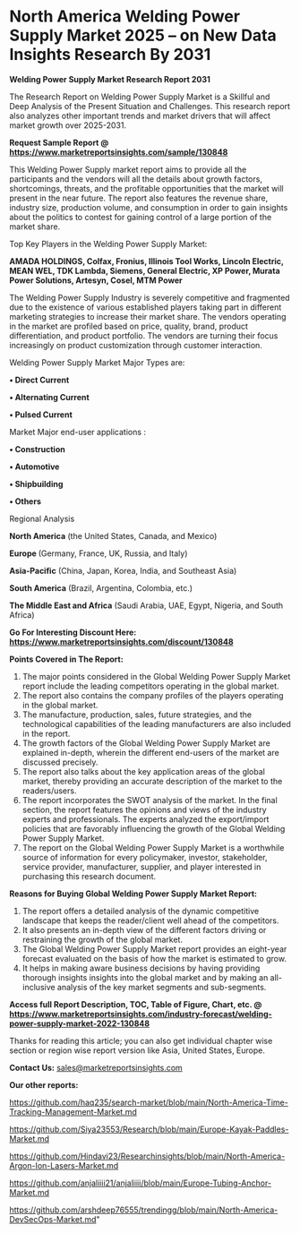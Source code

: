 # North America Welding Power Supply Market 2025 – on New Data Insights Research By 2031

<strong>Welding Power Supply Market Research Report 2031</strong>

The Research Report on Welding Power Supply Market is a Skillful and Deep Analysis of the Present Situation and Challenges. This research report also analyzes other important trends and market drivers that will affect market growth over 2025-2031.

<strong>Request Sample Report @ <a href=https://www.marketreportsinsights.com/sample/130848>https://www.marketreportsinsights.com/sample/130848</a></strong>

This Welding Power Supply market report aims to provide all the participants and the vendors will all the details about growth factors, shortcomings, threats, and the profitable opportunities that the market will present in the near future. The report also features the revenue share, industry size, production volume, and consumption in order to gain insights about the politics to contest for gaining control of a large portion of the market share.

Top Key Players in the Welding Power Supply Market:

<strong>AMADA HOLDINGS, Colfax, Fronius, Illinois Tool Works, Lincoln Electric, MEAN WEL, TDK Lambda, Siemens, General Electric, XP Power, Murata Power Solutions, Artesyn, Cosel, MTM Power</strong>

The Welding Power Supply Industry is severely competitive and fragmented due to the existence of various established players taking part in different marketing strategies to increase their market share. The vendors operating in the market are profiled based on price, quality, brand, product differentiation, and product portfolio. The vendors are turning their focus increasingly on product customization through customer interaction.

Welding Power Supply Market Major Types are:

<strong>• Direct Current

• Alternating Current

• Pulsed Current</strong>

Market Major end-user applications :

<strong>• Construction

• Automotive

• Shipbuilding

• Others</strong>

Regional Analysis

</u><strong><b>North America</b></strong> (the United States, Canada, and Mexico)

<strong><b>Europe </b></strong>(Germany, France, UK, Russia, and Italy)

<strong><b>Asia-Pacific</b></strong> (China, Japan, Korea, India, and Southeast Asia)

<strong><b>South America</b></strong> (Brazil, Argentina, Colombia, etc.)

<strong><b>The Middle East and Africa</b></strong> (Saudi Arabia, UAE, Egypt, Nigeria, and South Africa)

<strong>Go For Interesting Discount Here: <a href=https://www.marketreportsinsights.com/discount/130848>https://www.marketreportsinsights.com/discount/130848</a></strong>

<strong>Points Covered in The Report:</strong>
<ol>
  <li>The major points considered in the Global Welding Power Supply Market report include the leading competitors operating in the global market.</li>
  <li>The report also contains the company profiles of the players operating in the global market.</li>
  <li>The manufacture, production, sales, future strategies, and the technological capabilities of the leading manufacturers are also included in the report.</li>
  <li>The growth factors of the Global Welding Power Supply Market are explained in-depth, wherein the different end-users of the market are discussed precisely.</li>
  <li>The report also talks about the key application areas of the global market, thereby providing an accurate description of the market to the readers/users.</li>
  <li>The report incorporates the SWOT analysis of the market. In the final section, the report features the opinions and views of the industry experts and professionals. The experts analyzed the export/import policies that are favorably influencing the growth of the Global Welding Power Supply Market.</li>
  <li>The report on the Global Welding Power Supply Market is a worthwhile source of information for every policymaker, investor, stakeholder, service provider, manufacturer, supplier, and player interested in purchasing this research document.</li>
</ol>
<strong>Reasons for Buying Global Welding Power Supply Market Report:</strong>

<ol>
  <li>The report offers a detailed analysis of the dynamic competitive landscape that keeps the reader/client well ahead of the competitors.</li>
  <li>It also presents an in-depth view of the different factors driving or restraining the growth of the global market.</li>
  <li>The Global Welding Power Supply Market report provides an eight-year forecast evaluated on the basis of how the market is estimated to grow.</li>
  <li>It helps in making aware business decisions by having providing thorough insights insights into the global market and by making an all-inclusive analysis of the key market segments and sub-segments.</li>
</ol>
<strong>Access full Report Description, TOC, Table of Figure, Chart, etc. @ <a href=https://www.marketreportsinsights.com/industry-forecast/welding-power-supply-market-2022-130848>https://www.marketreportsinsights.com/industry-forecast/welding-power-supply-market-2022-130848</a></strong>


Thanks for reading this article; you can also get individual chapter wise section or region wise report version like Asia, United States, Europe.

<strong>Contact Us:</strong>
sales@marketreportsinsights.com

<strong>Our other reports:</strong>

<a href=https://github.com/haq235/search-market/blob/main/North-America-Time-Tracking-Management-Market.md>https://github.com/haq235/search-market/blob/main/North-America-Time-Tracking-Management-Market.md</a>

<a href=https://github.com/Siya23553/Research/blob/main/Europe-Kayak-Paddles-Market.md>https://github.com/Siya23553/Research/blob/main/Europe-Kayak-Paddles-Market.md</a>

<a href=https://github.com/Hindavi23/Researchinsights/blob/main/North-America-Argon-Ion-Lasers-Market.md>https://github.com/Hindavi23/Researchinsights/blob/main/North-America-Argon-Ion-Lasers-Market.md</a>

<a href=https://github.com/anjaliiii21/anjaliiii/blob/main/Europe-Tubing-Anchor-Market.md>https://github.com/anjaliiii21/anjaliiii/blob/main/Europe-Tubing-Anchor-Market.md</a>

<a href=https://github.com/arshdeep76555/trendingg/blob/main/North-America-DevSecOps-Market.md>https://github.com/arshdeep76555/trendingg/blob/main/North-America-DevSecOps-Market.md</a>"
